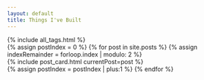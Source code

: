 ```yaml
---
layout: default
title: Things I've Built
---
```

<div class="mb-3">
      {% include all_tags.html %}
</div>
<div class="main-timeline">
{% assign postIndex = 0 %}
  {% for post in site.posts %}
    {% assign indexRemainder = forloop.index | modulo: 2 %}
    <div class="timeline {% if indexRemainder == 0 %} right {% else %} left {% endif %}">
    {% include post_card.html currentPost=post %}
    </div>
     {% assign postIndex = postIndex | plus:1 %}
  {% endfor %}
</div>

